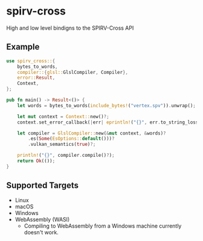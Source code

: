 # spirv-cross
High and low level bindigns to the SPIRV-Cross API

## Example
```rust
use spirv_cross::{
    bytes_to_words,
    compiler::{glsl::GlslCompiler, Compiler},
    error::Result,
    Context,
};

pub fn main() -> Result<()> {
    let words = bytes_to_words(include_bytes!("vertex.spv")).unwrap();

    let mut context = Context::new()?;
    context.set_error_callback(|err| eprintln!("{}", err.to_string_lossy()));

    let compiler = GlslCompiler::new(&mut context, &words)?
        .es(Some(EsOptions::default()))?
        .vulkan_semantics(true)?;

    println!("{}", compiler.compile()?);
    return Ok(());
}
```

## Supported Targets
- Linux
- macOS
- Windows
- WebAssembly (WASI)
    - Compiling to WebAssembly from a Windows machine currently doesn't work.
